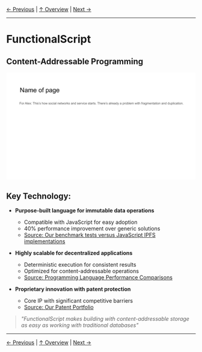 [← Previous](slide10.md) | [↑ Overview](../README.md) | [Next →](slide12.md)

---

# FunctionalScript

## Content-Addressable Programming

![FunctionalScript](../images/slide10.png)


## Key Technology:

- **Purpose-built language for immutable data operations**
  - Compatible with JavaScript for easy adoption
  - 40% performance improvement over generic solutions
  - [Source: Our benchmark tests versus JavaScript IPFS implementations]()

- **Highly scalable for decentralized applications**
  - Deterministic execution for consistent results
  - Optimized for content-addressable operations
  - [Source: Programming Language Performance Comparisons](https://benchmarksgame-team.pages.debian.net/benchmarksgame/)

- **Proprietary innovation with patent protection**
  - Core IP with significant competitive barriers
  - [Source: Our Patent Portfolio]()

> *"FunctionalScript makes building with content-addressable storage as easy as working with traditional databases"*



---

[← Previous](slide10.md) | [↑ Overview](../README.md) | [Next →](slide12.md)

